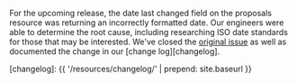 ---
---

For the upcoming release, the date last changed field on the proposals resource was returning an incorrectly formatted date.  Our engineers were able to determine the root cause, including researching ISO date standards for those that may be interested.  We've closed the [original issue][issue] as well as documented the change in our [change log][changelog].

[issue]: https://bbbobbyearl.portal.azure-api.net/Issues/4
[changelog]: {{ '/resources/changelog/' | prepend: site.baseurl }}